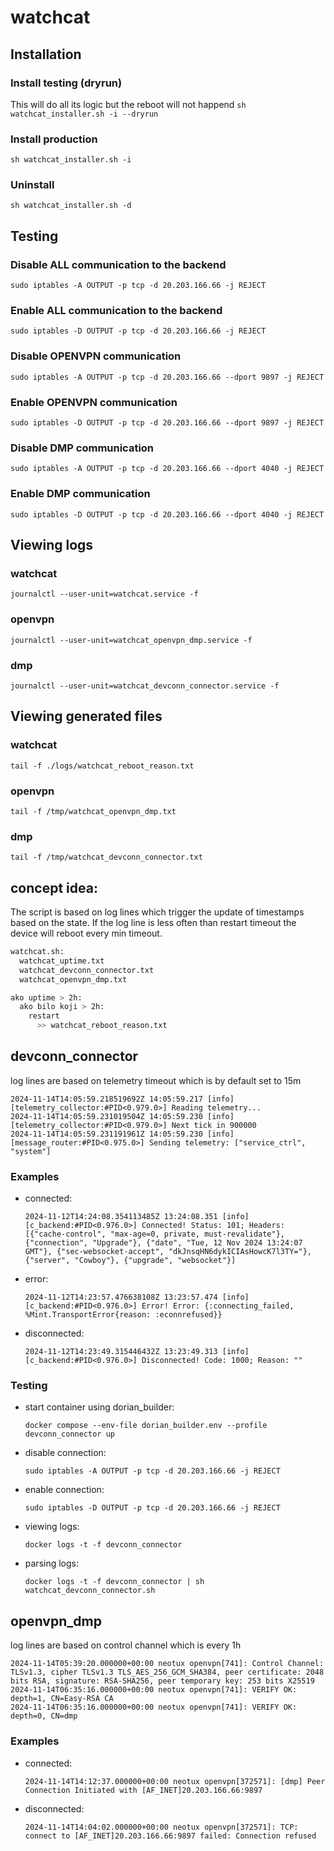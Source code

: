 # watchcat

## Installation

### Install testing (dryrun)
This will do all its logic but the reboot will not happend
`sh watchcat_installer.sh -i --dryrun`

### Install production
`sh watchcat_installer.sh -i`

### Uninstall
`sh watchcat_installer.sh -d`

## Testing
### Disable ALL communication to the backend
`sudo iptables -A OUTPUT -p tcp -d 20.203.166.66 -j REJECT`

### Enable ALL communication to the backend
`sudo iptables -D OUTPUT -p tcp -d 20.203.166.66 -j REJECT`

### Disable OPENVPN communication
`sudo iptables -A OUTPUT -p tcp -d 20.203.166.66 --dport 9897 -j REJECT`

### Enable OPENVPN communication
`sudo iptables -D OUTPUT -p tcp -d 20.203.166.66 --dport 9897 -j REJECT`

### Disable DMP communication
`sudo iptables -A OUTPUT -p tcp -d 20.203.166.66 --dport 4040 -j REJECT`

### Enable DMP communication
`sudo iptables -D OUTPUT -p tcp -d 20.203.166.66 --dport 4040 -j REJECT`

## Viewing logs
### watchcat
`journalctl --user-unit=watchcat.service -f`

### openvpn
`journalctl --user-unit=watchcat_openvpn_dmp.service -f`

### dmp
`journalctl --user-unit=watchcat_devconn_connector.service -f`

## Viewing generated files
### watchcat
`tail -f ./logs/watchcat_reboot_reason.txt`

### openvpn
`tail -f /tmp/watchcat_openvpn_dmp.txt`

### dmp
`tail -f /tmp/watchcat_devconn_connector.txt`

## concept idea:

The script is based on log lines which trigger the update of timestamps based on the state. If the log line is less often than restart timeout the device will reboot every min timeout.

```bash
watchcat.sh:
  watchcat_uptime.txt
  watchcat_devconn_connector.txt
  watchcat_openvpn_dmp.txt

ako uptime > 2h:
  ako bilo koji > 2h:
    restart
      >> watchcat_reboot_reason.txt
```
## devconn_connector

log lines are based on telemetry timeout which is by default set to 15m
```
2024-11-14T14:05:59.218519692Z 14:05:59.217 [info] [telemetry_collector:#PID<0.979.0>] Reading telemetry...
2024-11-14T14:05:59.231019504Z 14:05:59.230 [info] [telemetry_collector:#PID<0.979.0>] Next tick in 900000
2024-11-14T14:05:59.231191961Z 14:05:59.230 [info] [message_router:#PID<0.975.0>] Sending telemetry: ["service_ctrl", "system"]
```

### Examples
- connected:

   `2024-11-12T14:24:08.354113485Z 13:24:08.351 [info] [c_backend:#PID<0.976.0>] Connected! Status: 101; Headers: [{"cache-control", "max-age=0, private, must-revalidate"}, {"connection", "Upgrade"}, {"date", "Tue, 12 Nov 2024 13:24:07 GMT"}, {"sec-websocket-accept", "dkJnsqHN6dykICIAsHowcK7l3TY="}, {"server", "Cowboy"}, {"upgrade", "websocket"}]`
- error:

   `2024-11-12T14:23:57.476638108Z 13:23:57.474 [info] [c_backend:#PID<0.976.0>] Error! Error: {:connecting_failed, %Mint.TransportError{reason: :econnrefused}}`
- disconnected:

   `2024-11-12T14:23:49.315446432Z 13:23:49.313 [info] [c_backend:#PID<0.976.0>] Disconnected! Code: 1000; Reason: ""`

### Testing
- start container using dorian_builder:

   `docker compose --env-file dorian_builder.env --profile devconn_connector up`
- disable connection:

   `sudo iptables -A OUTPUT -p tcp -d 20.203.166.66 -j REJECT`
- enable connection:

   `sudo iptables -D OUTPUT -p tcp -d 20.203.166.66 -j REJECT`
- viewing logs:

   `docker logs -t -f devconn_connector`
- parsing logs:

   `docker logs -t -f devconn_connector | sh watchcat_devconn_connector.sh`

## openvpn_dmp

log lines are based on control channel which is every 1h
```
2024-11-14T05:39:20.000000+00:00 neotux openvpn[741]: Control Channel: TLSv1.3, cipher TLSv1.3 TLS_AES_256_GCM_SHA384, peer certificate: 2048 bits RSA, signature: RSA-SHA256, peer temporary key: 253 bits X25519
2024-11-14T06:35:16.000000+00:00 neotux openvpn[741]: VERIFY OK: depth=1, CN=Easy-RSA CA
2024-11-14T06:35:16.000000+00:00 neotux openvpn[741]: VERIFY OK: depth=0, CN=dmp
```

### Examples
- connected:

   `2024-11-14T14:12:37.000000+00:00 neotux openvpn[372571]: [dmp] Peer Connection Initiated with [AF_INET]20.203.166.66:9897`
- disconnected:

   `2024-11-14T14:04:02.000000+00:00 neotux openvpn[372571]: TCP: connect to [AF_INET]20.203.166.66:9897 failed: Connection refused`


